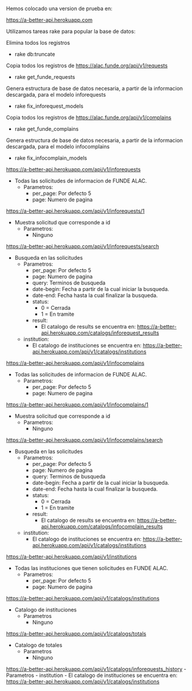 Hemos colocado una version de prueba en:

https://a-better-api.herokuapp.com

Utilizamos tareas rake para popular la base de datos:

Elimina todos los registros
- rake db:truncate

Copia todos los registros de https://alac.funde.org/api/v1/requests
- rake get_funde_requests

Genera estructura de base de datos necesaria, a partir de la informacion descargada, para el modelo inforequests
- rake fix_inforequest_models 

Copia todos los registros de https://alac.funde.org/api/v1/complains
- rake get_funde_complains

Genera estructura de base de datos necesaria, a partir de la informacion descargada, para el modelo infocomplains
- rake fix_infocomplain_models 

https://a-better-api.herokuapp.com/api/v1/inforequests
  - Todas las solicitudes de informacion de FUNDE ALAC.
    - Parametros:
      - per_page: Por defecto 5
      - page: Numero de pagina

https://a-better-api.herokuapp.com/api/v1/inforequests/1
- Muestra solicitud que corresponde a id
  - Parametros:
    - Ninguno

https://a-better-api.herokuapp.com/api/v1/inforequests/search
  - Busqueda en las solicitudes
    - Parametros:
      - per_page: Por defecto 5
      - page: Numero de pagina
      - query: Terminos de busqueda
      - date-begin: Fecha a partir de la cual iniciar la busqueda.
      - date-end: Fecha hasta la cual finalizar la busqueda.
      - status:
          - 0 = Cerrada
          - 1 = En tramite
      - result:
        - El catalogo de results se encuentra en: https://a-better-api.herokuapp.com/catalogs/inforequest_results
    - institution:
      - El catalogo de instituciones se encuentra en: https://a-better-api.herokuapp.com/api/v1/catalogs/institutions

https://a-better-api.herokuapp.com/api/v1/infocomplains
  - Todas las solicitudes de informacion de FUNDE ALAC.
    - Parametros:
      - per_page: Por defecto 5
      - page: Numero de pagina

https://a-better-api.herokuapp.com/api/v1/infocomplains/1
- Muestra solicitud que corresponde a id
  - Parametros:
    - Ninguno

https://a-better-api.herokuapp.com/api/v1/infocomplains/search
  - Busqueda en las solicitudes
    - Parametros:
      - per_page: Por defecto 5
      - page: Numero de pagina
      - query: Terminos de busqueda
      - date-begin: Fecha a partir de la cual iniciar la busqueda.
      - date-end: Fecha hasta la cual finalizar la busqueda.
      - status:
          - 0 = Cerrada
          - 1 = En tramite
      - result:
        - El catalogo de results se encuentra en: https://a-better-api.herokuapp.com/catalogs/infocomplain_results
    - institution:
      - El catalogo de instituciones se encuentra en: https://a-better-api.herokuapp.com/api/v1/catalogs/institutions

https://a-better-api.herokuapp.com/api/v1/institutions
  - Todas las instituciones que tienen solicitudes en FUNDE ALAC.
    - Parametros:
      - per_page: Por defecto 5
      - page: Numero de pagina

https://a-better-api.herokuapp.com/api/v1/catalogs/institutions
  - Catalogo de instituciones
    - Parametros
      - Ninguno

https://a-better-api.herokuapp.com/api/v1/catalogs/totals
  - Catalogo de totales
    - Parametros
      - Ninguno

https://a-better-api.herokuapp.com/api/v1/catalogs/inforequests_history
    - Parametros
      - institution 
        - El catalogo de instituciones se encuentra en: https://a-better-api.herokuapp.com/api/v1/catalogs/institutions
